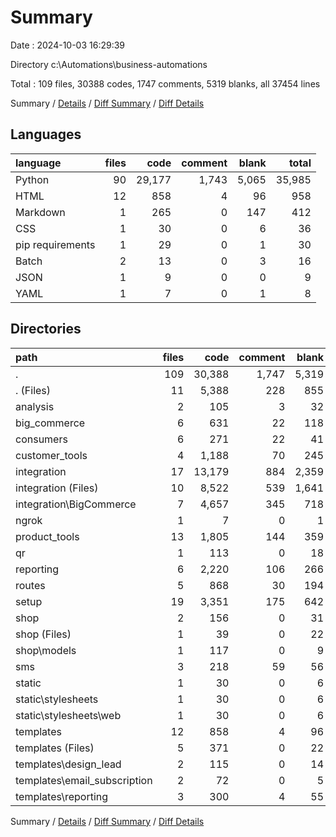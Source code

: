# Summary

Date : 2024-10-03 16:29:39

Directory c:\\Automations\\business-automations

Total : 109 files,  30388 codes, 1747 comments, 5319 blanks, all 37454 lines

Summary / [Details](details.md) / [Diff Summary](diff.md) / [Diff Details](diff-details.md)

## Languages
| language | files | code | comment | blank | total |
| :--- | ---: | ---: | ---: | ---: | ---: |
| Python | 90 | 29,177 | 1,743 | 5,065 | 35,985 |
| HTML | 12 | 858 | 4 | 96 | 958 |
| Markdown | 1 | 265 | 0 | 147 | 412 |
| CSS | 1 | 30 | 0 | 6 | 36 |
| pip requirements | 1 | 29 | 0 | 1 | 30 |
| Batch | 2 | 13 | 0 | 3 | 16 |
| JSON | 1 | 9 | 0 | 0 | 9 |
| YAML | 1 | 7 | 0 | 1 | 8 |

## Directories
| path | files | code | comment | blank | total |
| :--- | ---: | ---: | ---: | ---: | ---: |
| . | 109 | 30,388 | 1,747 | 5,319 | 37,454 |
| . (Files) | 11 | 5,388 | 228 | 855 | 6,471 |
| analysis | 2 | 105 | 3 | 32 | 140 |
| big_commerce | 6 | 631 | 22 | 118 | 771 |
| consumers | 6 | 271 | 22 | 41 | 334 |
| customer_tools | 4 | 1,188 | 70 | 245 | 1,503 |
| integration | 17 | 13,179 | 884 | 2,359 | 16,422 |
| integration (Files) | 10 | 8,522 | 539 | 1,641 | 10,702 |
| integration\\BigCommerce | 7 | 4,657 | 345 | 718 | 5,720 |
| ngrok | 1 | 7 | 0 | 1 | 8 |
| product_tools | 13 | 1,805 | 144 | 359 | 2,308 |
| qr | 1 | 113 | 0 | 18 | 131 |
| reporting | 6 | 2,220 | 106 | 266 | 2,592 |
| routes | 5 | 868 | 30 | 194 | 1,092 |
| setup | 19 | 3,351 | 175 | 642 | 4,168 |
| shop | 2 | 156 | 0 | 31 | 187 |
| shop (Files) | 1 | 39 | 0 | 22 | 61 |
| shop\\models | 1 | 117 | 0 | 9 | 126 |
| sms | 3 | 218 | 59 | 56 | 333 |
| static | 1 | 30 | 0 | 6 | 36 |
| static\\stylesheets | 1 | 30 | 0 | 6 | 36 |
| static\\stylesheets\\web | 1 | 30 | 0 | 6 | 36 |
| templates | 12 | 858 | 4 | 96 | 958 |
| templates (Files) | 5 | 371 | 0 | 22 | 393 |
| templates\\design_lead | 2 | 115 | 0 | 14 | 129 |
| templates\\email_subscription | 2 | 72 | 0 | 5 | 77 |
| templates\\reporting | 3 | 300 | 4 | 55 | 359 |

Summary / [Details](details.md) / [Diff Summary](diff.md) / [Diff Details](diff-details.md)